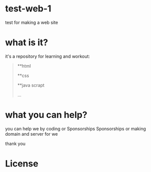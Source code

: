 # test-web-1
test for making a web site
# what is it?
it's a repository for learning and workout:
> **html
> 
> **css
> 
> **java scrapt
> 
> ...
# what you can help?
you can help we by coding or Sponsorships Sponsorships or making domain and server for we


thank you
# License
